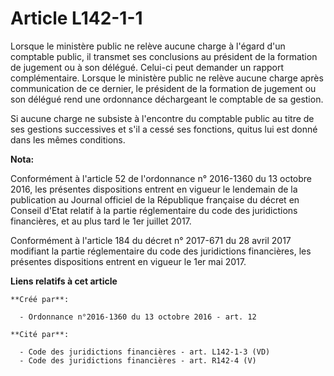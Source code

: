 # Article L142-1-1

Lorsque le ministère public ne relève aucune charge à l'égard d'un comptable public, il transmet ses conclusions au président
de la formation de jugement ou à son délégué. Celui-ci peut demander un rapport complémentaire. Lorsque le ministère public
ne relève aucune charge après communication de ce dernier, le président de la formation de jugement ou son délégué rend une
ordonnance déchargeant le comptable de sa gestion. 

Si aucune charge ne subsiste à l'encontre du comptable public au titre de ses gestions successives et s'il a cessé ses
fonctions, quitus lui est donné dans les mêmes conditions.

**Nota:**

Conformément à l'article 52 de l'ordonnance n° 2016-1360 du 13 octobre 2016, les présentes dispositions entrent en vigueur le
lendemain de la publication au Journal officiel de la République française du décret en Conseil d'Etat relatif à la partie
réglementaire du code des juridictions financières, et au plus tard le 1er juillet 2017.

Conformément à l'article 184 du décret n° 2017-671 du 28 avril 2017 modifiant la partie réglementaire du code des
juridictions financières, les présentes dispositions entrent en vigueur le 1er mai 2017.

**Liens relatifs à cet article**

	**Créé par**:

	  - Ordonnance n°2016-1360 du 13 octobre 2016 - art. 12

	**Cité par**:

	  - Code des juridictions financières - art. L142-1-3 (VD)
	  - Code des juridictions financières - art. R142-4 (V)
